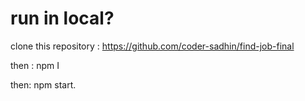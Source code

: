 # run in local?

clone this repository : https://github.com/coder-sadhin/find-job-final

then : npm I

then: npm start.

